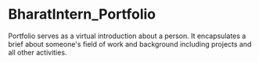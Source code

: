 # BharatIntern_Portfolio
Portfolio serves as a virtual introduction about a person. It encapsulates a brief about someone's field of work and background including projects and all  other activities.
